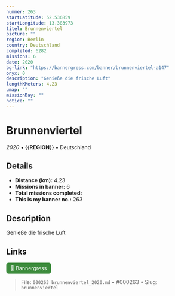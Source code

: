 ```yaml
---
nummer: 263
startLatitude: 52.536859
startLongitude: 13.383973
titel: Brunnenviertel
picture: ""
region: Berlin
country: Deutschland
completed: 6282
missions: 6
date: 2020
bg-link: "https://bannergress.com/banner/brunnenviertel-a147"
onyx: 0
description: "Genieße die frische Luft"
lengthKMeters: 4,23
umap: ""
missionDay: ""
notice: ""
---
```

# Brunnenviertel

*2020* • {{__REGION__}} • Deutschland





## Details
- **Distance (km):** 4.23
- **Missions in banner:** 6
- **Total missions completed:** 
- **This is my banner no.:** 263



## Description
Genieße die frische Luft



## Links
<a href="https://bannergress.com/banner/brunnenviertel-a147" target="_blank" style="display:inline-block;margin-right:8px;padding:6px 12px;background:#3c8b3c;color:#fff;text-decoration:none;border-radius:6px;">🔗 Bannergress</a>



> File: `000263_brunnenviertel_2020.md` • #000263 • Slug: `brunnenviertel`
